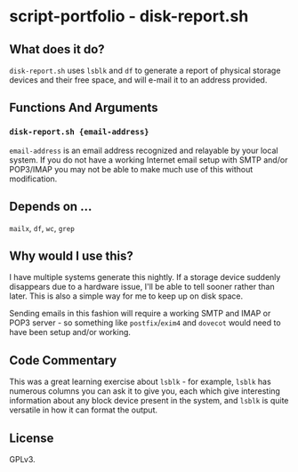 # script-portfolio - disk-report.sh

## What does it do?

`disk-report.sh` uses `lsblk` and `df` to generate a report of physical storage devices and their free space, and will e-mail it to an address provided.

## Functions And Arguments

### `disk-report.sh {email-address}`

`email-address` is an email address recognized and relayable by your local system. If you do not have a working Internet email setup with SMTP and/or POP3/IMAP you may not be able to make much use of this without modification.

## Depends on ...

`mailx`, `df`, `wc`, `grep`

## Why would I use this?

I have multiple systems generate this nightly. If a storage device suddenly disappears due to a hardware issue, I'll be able to tell sooner rather than later. This is also a simple way for me to keep up on disk space.

Sending emails in this fashion will require a working SMTP and IMAP or POP3 server - so something like `postfix`/`exim4` and `dovecot` would need to have been setup and/or working.

## Code Commentary

This was a great learning exercise about `lsblk` - for example, `lsblk` has numerous columns you can ask it to give you, each which give interesting information about any block device present in the system, and `lsblk` is quite versatile in how it can format the output.

## License

GPLv3.


